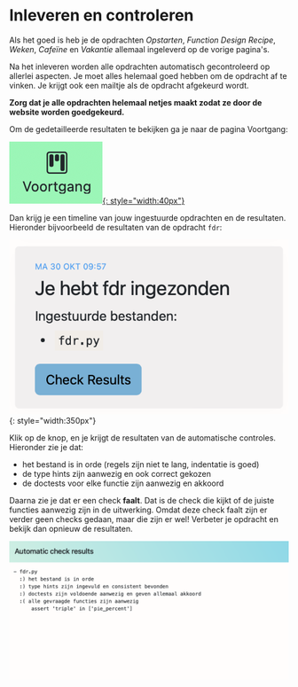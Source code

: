 # Inleveren en controleren

Als het goed is heb je de opdrachten *Opstarten*, *Function Design Recipe*, *Weken*, *Cafeïne* en *Vakantie* allemaal ingeleverd op de vorige pagina's.

Na het inleveren worden alle opdrachten automatisch gecontroleerd op allerlei aspecten. Je moet alles helemaal goed hebben om de opdracht af te vinken. Je krijgt ook een mailtje als de opdracht afgekeurd wordt.

**Zorg dat je alle opdrachten helemaal netjes maakt zodat ze door de website worden goedgekeurd.**

Om de gedetailleerde resultaten te bekijken ga je naar de pagina Voortgang:

[![](voortgang.png){: style="width:40px"}](/submissions)

Dan krijg je een timeline van jouw ingestuurde opdrachten en de resultaten. Hieronder bijvoorbeeld de resultaten van de opdracht `fdr`:

![](fdr.png){: style="width:350px"}

Klik op de knop, en je krijgt de resultaten van de automatische controles. Hieronder zie je dat:

* het bestand is in orde (regels zijn niet te lang, indentatie is goed)
* de type hints zijn aanwezig en ook correct gekozen
* de doctests voor elke functie zijn aanwezig en akkoord

Daarna zie je dat er een check **faalt**. Dat is de check die kijkt of de juiste functies aanwezig zijn in de uitwerking. Omdat deze check faalt zijn er verder geen checks gedaan, maar die zijn er wel! Verbeter je opdracht en bekijk dan opnieuw de resultaten.

![](checks.png)
